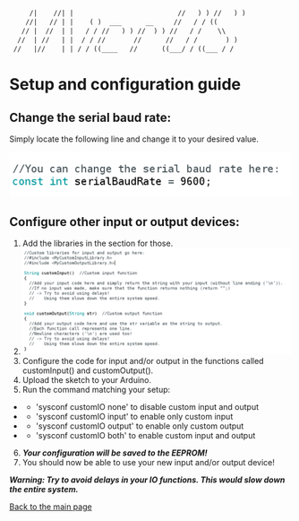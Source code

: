 ```
     /|    //| |                          //   ) ) //   ) )
    //|   // | |    ( )  ___      __     //   / / ((
   // |  //  | |   / / //   ) ) //  ) ) //   / /    \\
  //  | //   | |  / / //       //      //   / /       ) )
 //   |//    | | / / ((____   //      ((___/ / ((___ / /
```

# Setup and configuration guide

## Change the serial baud rate:
Simply locate the following line and change it to your desired value.

![Change your serial baud rate here](https://raw.githubusercontent.com/Techcrafter/MicrOS/main/docs/img/serial-baud-rate.png)

## Configure other input or output devices:
 1. Add the libraries in the section for those.
 2. ![Add libraries and function code here](https://raw.githubusercontent.com/Techcrafter/MicrOS/main/docs/img/customIO.png)
 3. Configure the code for input and/or output in the functions called customInput() and customOutput().
 4. Upload the sketch to your Arduino.
 5. Run the command matching your setup:
   * - 'sysconf customIO none' to disable custom input and output
   * - 'sysconf customIO input' to enable only custom input
   * - 'sysconf customIO output' to enable only custom output
   * - 'sysconf customIO both' to enable custom input and output
 6. ***Your configuration will be saved to the EEPROM!***
 7. You should now be able to use your new input and/or output device!

***Warning: Try to avoid delays in your IO functions. This would slow down the entire system.***

[Back to the main page](https://techcrafter.github.io/MicrOS)